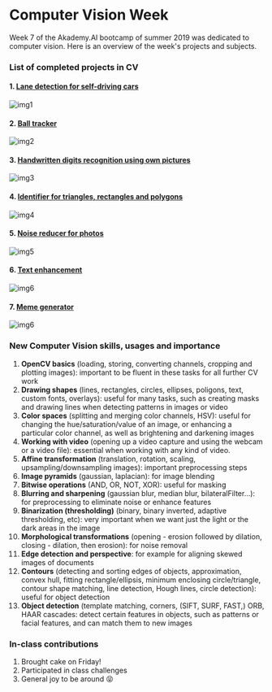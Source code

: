 # Computer Vision Week

Week 7 of the Akademy.AI bootcamp of summer 2019 was dedicated to computer vision. Here is an overview of the week's projects and subjects.

### List of completed projects in CV

#### 1. [Lane detection for self-driving cars](https://github.com/svanhviti16/Computer-vision/blob/master/my_projects/self-driving/Self-driving_cars_lane-detection.ipynb)
![img1](/img/lane_detection.png)

#### 2. [Ball tracker](https://github.com/svanhviti16/Computer-vision/blob/master/my_projects/Ball%20Tracker.ipynb)

![img2](/img/ball_tracker.png) 


#### 3. [Handwritten digits recognition using own pictures](https://github.com/svanhviti16/Computer-vision/blob/master/my_projects/Handwriting_recognition.ipynb)

![img3](/img/ocho.png)



#### 4. [Identifier for triangles, rectangles and polygons](https://github.com/svanhviti16/Computer-vision/blob/master/my_projects/Identify_shapes.ipynb)


![img4](/img/shapes_output.png)


#### 5. [Noise reducer for photos](https://github.com/svanhviti16/Computer-vision/blob/master/my_projects/Photo%20noise%20reducer.ipynb)

![img5](/img/girl.png)

#### 6. [Text enhancement](https://github.com/svanhviti16/Computer-vision/blob/master/my_projects/Text%20enhancement.ipynb)

![img6](/img/solong.png)


#### 7. [Meme generator](https://github.com/svanhviti16/Computer-vision/blob/master/my_projects/Meme%20generator.ipynb)

![img6](/img/recipe.crop.png)


### New Computer Vision skills, usages and importance

1. **OpenCV basics** (loading, storing, converting channels, cropping and plotting images): important to be fluent in these tasks for all further CV work
2. **Drawing shapes** (lines, rectangles, circles, ellipses, poligons, text, custom fonts, overlays): useful for many tasks, such as creating masks and drawing lines when detecting patterns in images or video
3. **Color spaces** (splitting and merging color channels, HSV): useful for changing the hue/saturation/value of an image, or enhancing a particular color channel, as well as brightening and darkening images
4. **Working with video** (opening up a video capture and using the webcam or a video file): essential when working with any kind of video.
5. **Affine transformation** (translation, rotation, scaling, upsampling/downsampling images): important preprocessing steps
6. **Image pyramids** (gaussian, laplacian): for image blending
7. **Bitwise operations** (AND, OR, NOT, XOR): useful for masking
8. **Blurring and sharpening** (gaussian blur, median blur, bilateralFilter...): for preprocessing to eliminate noise or enhance features
9. **Binarization (thresholding)** (binary, binary inverted, adaptive thresholding, etc): very important when we want just the light or the dark areas in the image
10. **Morphological transformations** (opening - erosion followed by dilation, closing - dilation, then erosion): for noise removal
11. **Edge detection and perspective**: for example for aligning skewed images of documents
12. **Contours** (detecting and sorting edges of objects, approximation, convex hull, fitting rectangle/ellipsis, minimum enclosing circle/triangle, contour shape matching, line detection, Hough lines, circle detection): useful for object detection
13. **Object detection** (template matching, corners, (SIFT, SURF, FAST,) ORB, HAAR cascades: detect certain features in objects, such as patterns or facial features, and can match them to new images

### In-class contributions

1. Brought cake on Friday!
2. Participated in class challenges
3. General joy to be around 😝
